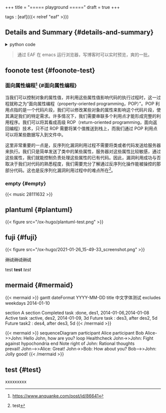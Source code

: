 +++
title = "===== playground ====="
draft = true
+++

<!--more-->

tags
: [eaf]({{< relref "eaf" >}})


## Details and Summary {#details-and-summary}

<details>
<summary>
python code
</summary>
<p class="details">

```python
if __name__ == '__main__':
    print('hello, hugo.')
```
</p>
</details>

> 通过 EAF 在 emacs 运行浏览器，写博客时可以实时预览，爽的一批。


## foonote test {#foonote-test}


### 面向属性编程[^fn:1] {#面向属性编程}

当我们可以控制对象的属性值，并利用这些属性值影响代码的执行过程时，这一过程就称之为“面向属性编程（property-oriented programming，POP）”。POP 利用点指的是一个代码片段，我们可以修改某些对象的属性来影响这个代码片段，使其满足我们的特定需求。许多情况下，我们需要串联多个利用点才能形成完整的利用程序。我们可以将其看成高级
ROP（return-oriented programming，面向返回编程）技术，只不过 ROP 需要将某个值推送到栈上，而我们通过 POP 利用点可以将某些数据写入到文件中。

这里非常重要的一点是，反序列化漏洞利用过程不需要将类或者代码发送给服务器来执行。我们只是简单发送了类中的某些属性，服务器对这些属性比较敏感，通过这些属性，我们就能控制负责处理这些属性的已有代码。因此，漏洞利用成功与否取决于我们对代码的熟悉程度，我们需要充分了解通过反序列化操作能被操控的那部分代码。这也是反序列化漏洞利用过程中的难点所在[^fn:2]。


### empty {#empty}

{{< music 28111632 >}}


## plantuml {#plantuml}

{{< figure src="/ox-hugo/plantuml-test.png" >}}


## fuji {#fuji}

{{< figure src="/ox-hugo/2021-01-26_15-49-33_screenshot.png" >}}

~~测试测试测试~~

test **test** _test_


## mermaid {#mermaid}

{{< mermaid >}}
gantt
dateFormat  YYYY-MM-DD
title 中文字体测试
excludes weekdays 2014-01-10

section A section
Completed task            :done,    des1, 2014-01-06,2014-01-08
Active task               :active,  des2, 2014-01-09, 3d
Future task               :         des3, after des2, 5d
Future task2              :         des4, after des3, 5d
{{< /mermaid >}}

{{< mermaid >}}
sequenceDiagram
    participant Alice
    participant Bob
    Alice->>John: Hello John, how are you?
    loop Healthcheck
        John->>John: Fight against hypochondria
    end
    Note right of John: Rational thoughts <br/>prevail!
    John-->>Alice: Great!
    John->>Bob: How about you?
    Bob-->>John: Jolly good!
{{< /mermaid >}}


## test {#test}

xxxxxxxxx

[^fn:1]: <https://www.anquanke.com/post/id/86641>
[^fn:2]: test
